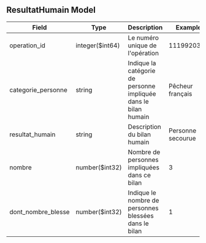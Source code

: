 ## ResultatHumain Model
|Field|Type|Description|Example|Properties|
|---|---|---|---|---|
|operation_id|integer($int64)|Le numéro unique de l'opération|1119920371||
|categorie_personne|string|Indique la catégorie de personne impliquée dans le bilan humain|Pêcheur français||
|resultat_humain|string|Description du bilan humain|Personne secourue||
|nombre|number($int32)|Nombre de personnes impliquées dans ce bilan|3|minimum: 0|
|dont_nombre_blesse|number($int32)|Indique le nombre de personnes blessées dans le bilan|1|minimum: 0|
